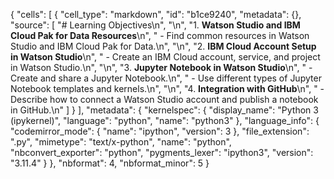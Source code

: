 {
 "cells": [
  {
   "cell_type": "markdown",
   "id": "b1ce9240",
   "metadata": {},
   "source": [
    "# Learning Objectives\n",
    "\n",
    "1. **Watson Studio and IBM Cloud Pak for Data Resources**\n",
    "   - Find common resources in Watson Studio and IBM Cloud Pak for Data.\n",
    "\n",
    "2. **IBM Cloud Account Setup in Watson Studio**\n",
    "   - Create an IBM Cloud account, service, and project in Watson Studio.\n",
    "\n",
    "3. **Jupyter Notebook in Watson Studio**\n",
    "   - Create and share a Jupyter Notebook.\n",
    "   - Use different types of Jupyter Notebook templates and kernels.\n",
    "\n",
    "4. **Integration with GitHub**\n",
    "   - Describe how to connect a Watson Studio account and publish a notebook in GitHub.\n"
   ]
  }
 ],
 "metadata": {
  "kernelspec": {
   "display_name": "Python 3 (ipykernel)",
   "language": "python",
   "name": "python3"
  },
  "language_info": {
   "codemirror_mode": {
    "name": "ipython",
    "version": 3
   },
   "file_extension": ".py",
   "mimetype": "text/x-python",
   "name": "python",
   "nbconvert_exporter": "python",
   "pygments_lexer": "ipython3",
   "version": "3.11.4"
  }
 },
 "nbformat": 4,
 "nbformat_minor": 5
}
